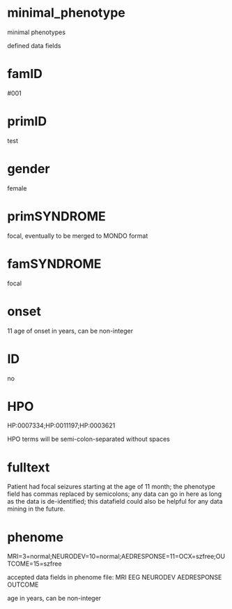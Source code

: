 # minimal_phenotype

minimal phenotypes

defined data fields

# famID	
#001

# primID	
test

# gender	
female

# primSYNDROME	
focal, eventually to be merged to MONDO format

# famSYNDROME	
focal

# onset	
11
age of onset in years, can be non-integer

# ID	
no

# HPO	
HP:0007334;HP:0011197;HP:0003621

HPO terms will be semi-colon-separated without spaces

# fulltext	
Patient had focal seizures starting at the age of 11 month; the phenotype field has commas replaced by semicolons; any data can go in here as long as the data is de-identified; this datafield could also be helpful for any data mining in the future. 

# phenome	
MRI=3=normal;NEURODEV=10=normal;AEDRESPONSE=11=OCX=szfree;OUTCOME=15=szfree

accepted data fields in phenome file:
MRI
EEG
NEURODEV
AEDRESPONSE
OUTCOME

age in years, can be non-integer
